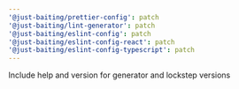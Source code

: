 ```yaml
---
'@just-baiting/prettier-config': patch
'@just-baiting/lint-generator': patch
'@just-baiting/eslint-config': patch
'@just-baiting/eslint-config-react': patch
'@just-baiting/eslint-config-typescript': patch
---
```


Include help and version for generator and lockstep versions

